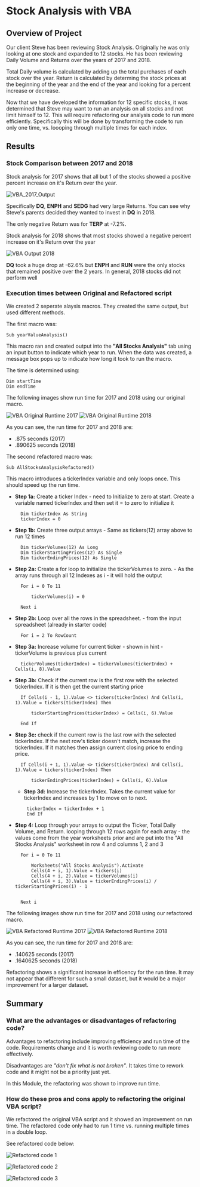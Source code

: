 # Stock Analysis with VBA

## Overview of Project

Our client Steve has been reviewing Stock Analysis.  Originally he was only looking at one stock and expanded to 12 stocks.  He has been reviewing Daily Volume and Returns over the years of 2017 and 2018.

Total Daily volume is calculated by adding up the total purchases of each stock over the year.  Return is calculated by determing the stock prices at the beginning of the year and the end of the year and looking for a percent increase or decrease.

Now that we have developed the information for 12 specific stocks, it was determined that Steve may want to run an analysis on all stocks and not limit himself to 12.  This will require refactoring our analysis code to run more efficiently.  Specifically this will be done by transforming the code to run only one time, vs. loooping through multiple times for each index.

## Results

### Stock Comparison between 2017 and 2018

Stock analysis for 2017 shows that all but 1 of the stocks showed a positive percent increase on it's Return over the year.  

![VBA_2017_Output](https://github.com/ckbauman/stock-analysis/blob/main/VBA_Challenge_2017_Output.png)

Specifically **DQ**, **ENPH** and **SEDG** had very large Returns.  You can see why Steve's parents decided they wanted to invest in **DQ** in 2018.

The only negative Return was for **TERP** at -7.2%.

Stock analysis for 2018 shows that most stocks showed a negative percent increase on it's Return over the year

![VBA Output 2018](https://github.com/ckbauman/stock-analysis/blob/main/VBA_Challenge_2018_Output.png)

**DQ** took a huge drop at -62.6% but **ENPH** and **RUN** were the only stocks that remained positive over the 2 years.  In general, 2018 stocks did not perform well


### Execution times between Original and Refactored script

We created 2 seperate alaysis macros.  They created the same output, but used different methods.

The first macro was:

    Sub yearValueAnalysis()

This macro ran and created output into the **"All Stocks Analysis"** tab using an input button to indicate which year to run.  When the data was created, a message box pops up to indicate how long it took to run the macro.

The time is determined using:

    Dim startTime
    Dim endTime

The following images show run time for 2017 and 2018 using our original macro.

![VBA Original Runtime 2017](https://github.com/ckbauman/stock-analysis/blob/main/VBA_Challenge_2017Original.png)
![VBA Original Runtime 2018](https://github.com/ckbauman/stock-analysis/blob/main/VBA_Challenge_2018Original.png)

As you can see, the run time for 2017 and 2018 are:

- .875 seconds (2017)
- .890625 seconds (2018)

The second refactored macro was:

    Sub AllStocksAnalysisRefactored()

This macro introduces a tickerIndex variable and only loops once.  This should speed up the run time.

- **Step 1a:**  Create a ticker Index - need to Initialize to zero at start. Create a variable named tickerIndex and then set it = to zero to initialize it

        Dim tickerIndex As String
        tickerIndex = 0

- **Step 1b:**  Create three output arrays - Same as tickers(12) array above to run 12 times

        Dim tickerVolumes(12) As Long
        Dim tickerStartingPrices(12) As Single
        Dim tickerEndingPrices(12) As Single

- **Step 2a:**  Create a for loop to initialize the tickerVolumes to zero. - As the array runs through all 12 Indexes as i - it will hold the output

        For i = 0 To 11
    
            tickerVolumes(i) = 0
    
        Next i

- **Step 2b:** Loop over all the rows in the spreadsheet. - from the input spreadsheet (already in starter code)

        For i = 2 To RowCount 

- **Step 3a:** Increase volume for current ticker - shown in hint - tickerVolume is previous plus current

        tickerVolumes(tickerIndex) = tickerVolumes(tickerIndex) + Cells(i, 8).Value

- **Step 3b:** Check if the current row is the first row with the selected tickerIndex. If it is then get the current starting price

        If Cells(i - 1, 1).Value <> tickers(tickerIndex) And Cells(i, 1).Value = tickers(tickerIndex) Then
        
            tickerStartingPrices(tickerIndex) = Cells(i, 6).Value
            
        End If

- **Step 3c:** check if the current row is the last row with the selected tickerIndex. If the next row's ticker doesn't match, increase the tickerIndex. If it matches then assign current closing price to ending price.

        If Cells(i + 1, 1).Value <> tickers(tickerIndex) And Cells(i, 1).Value = tickers(tickerIndex) Then
        
            tickerEndingPrices(tickerIndex) = Cells(i, 6).Value

     - **Step 3d:** Increase the tickerIndex.  Takes the current value for tickerIndex and increases by 1 to move on to next.

            tickerIndex = tickerIndex + 1
            End If


- **Step 4:** Loop through your arrays to output the Ticker, Total Daily Volume, and Return.  looping through 12 rows again for each array - the values come from the year worksheets prior and are put into the "All Stocks Analysis" worksheet in row 4 and columns 1, 2 and 3

        For i = 0 To 11
        
            Worksheets("All Stocks Analysis").Activate
            Cells(4 + i, 1).Value = tickers(i)
            Cells(4 + i, 2).Value = tickerVolumes(i)
            Cells(4 + i, 3).Value = tickerEndingPrices(i) / tickerStartingPrices(i) - 1
        
        
        Next i

The following images show run time for 2017 and 2018 using our refactored macro.

![VBA Refactored Runtime 2017](https://github.com/ckbauman/stock-analysis/blob/main/VBA_Challenge_2017.png)
![VBA Refactored Runtime 2018](https://github.com/ckbauman/stock-analysis/blob/main/VBA_Challenge_2018.png)

As you can see, the run time for 2017 and 2018 are:

- .140625 seconds (2017)
- .1640625 seconds (2018)

Refactoring shows a significant increase in efficency for the run time.  It may not appear that different for such a small dataset, but it would be a major improvement for a larger dataset.

## Summary

### What are the advantages or disadvantages of refactoring code?

Advantages to refactoring include improving efficiency and run time of the code.  Requirements change and it is worth reviewing code to run more effectively.

Disadvantages are *"don't fix what is not broken"*.  It takes time to rework code and it might not be a priority just yet.

In this Module, the refactoring was shown to improve run time.

### How do these pros and cons apply to refactoring the original VBA script?
 
We refactored the original VBA script and it showed an improvement on run time.  The refactored code only had to run 1 time vs. running multiple times in a double loop.

See refactored code below:

![Refactored code 1](https://github.com/ckbauman/stock-analysis/blob/main/VBA_Code_1.png)

![Refactored code 2](https://github.com/ckbauman/stock-analysis/blob/main/VBA_Code_2.png)

![Refactored code 3](https://github.com/ckbauman/stock-analysis/blob/main/VBA_Code_3.png)


